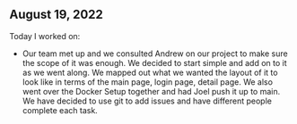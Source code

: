 ## August 19, 2022

Today I worked on:

* Our team met up and we consulted Andrew on our project to make sure the scope of it was enough. We decided to start simple and add on to it as we went along. We mapped out what we wanted the layout of it to look like in terms of the main page, login page, detail page. We also went over the Docker Setup together and had Joel push it up to main. We have decided to use git to add issues and have different people complete each task.  
